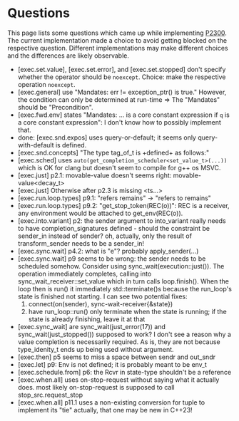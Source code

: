 # Questions

This page lists some questions which came up while implementing
[P2300](http://wg21.link/p2300). The current implementation made a
choice to avoid getting blocked on the respective question. Different
implementations may make different choices and the differences are
likely observable.

- [exec.set.value], [exec.set.error], and [exec.set.stopped] don't
    specify whether the operator should be `noexcept`. Choice: make
    the respective operation `noexcept`.
- [exec.general] use "Mandates: err != exception_ptr() is true."
    However, the condition can only be determined at run-time =>
    The "Mandates" should be "Precondition".
- [exec.fwd.env] states "Mandates: ... is a core constant expression if
    `q` is a core constant expression": I don't know how to possibly
    implement that.
- done: [exec.snd.expos] uses query-or-default; it seems only query-with-default
    is defined.
- [exec.snd.concepts] "The type tag_of_t<Sndr> is +defined+ as follows:"
- [exec.sched] uses `auto(get_completion_scheduler<set_value_t>(...))`
    which is OK for clang but doesn't seem to compile for g++ os MSVC.
- [exec.just] p2.1: movable-value<Ts> doesn't seems right: movable-value<decay_t<Ts>>
- [exec.just] Otherwise after p2.3 is missing <ts...>
- [exec.run.loop.types] p9.1: "refers remains" -> "refers to remains"
- [exec.run.loop.types] p9.2: "get_stop_token(REC(o))": REC is a receiver, any
     environment would be attached to get_env(REC(o)).
- [exec.into.variant] p2: the sender argument to into_variant really needs to
    have completion_signatures defined - should the constraint be sender_in
    instead of sender? oh, actually, only the result of transform_sender needs
    to be a sender_in!
- [exec.sync.wait] p4.2: what is "e"? probably apply_sender(...)
- [exec.sync.wait] p9 seems to be wrong: the sender needs to be scheduled
    somehow. Consider using sync_wait(execution::just()). The operation
    immediately completes, calling into sync_wait_receiver::set_value which
    in turn calls loop.finish(). When the loop then is run() it immediately
    std::terminate()s because the run_loop's state is finished not starting.
    I can see two potential fixes:
    1. connect(on(sender), sync-wait-receiver<Sndr>{&state})
    2. have run_loop::run() only terminate when the state is running; if
        the state is already finishing, leave it at that
- [exec.sync_wait] are sync_wait(just_error(17)) and sync_wait(just_stopped())
    supposed to work? I don't see a reason why a value completion is necessarily
    required. As is, they are not because type_idenity_t ends up being used without
    argument.
- [exec.then] p5 seems to miss a space between sendr and out_sndr
- [exec.let] p9: Env is not defined; it is probably meant to be env_t
- [exec.schedule.from] p6: the Rcvr in state-type shouldn't be a reference
- [exec.when.all] uses on-stop-request without saying what it actually does.
    most likely on-stop-request is supposed to call stop_src.request_stop
- [exec.when.all] p11.1 uses a non-existing conversion for tuple to implement its "tie"
    actually, that one may be new in C++23!
